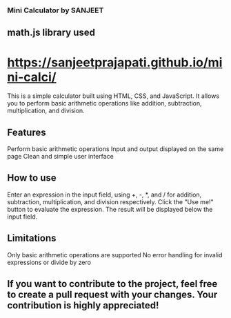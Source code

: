 ### Mini Calculator by SANJEET
## math.js library used

# https://sanjeetprajapati.github.io/mini-calci/

This is a simple calculator built using HTML, CSS, and JavaScript. It allows you to perform basic arithmetic operations like addition, subtraction, multiplication, and division.


## Features

Perform basic arithmetic operations
Input and output displayed on the same page
Clean and simple user interface


## How to use

Enter an expression in the input field, using +, -, *, and / for addition, subtraction, multiplication, and division respectively.
Click the "Use me!" button to evaluate the expression.
The result will be displayed below the input field.


## Limitations

Only basic arithmetic operations are supported
No error handling for invalid expressions or divide by zero


## If you want to contribute to the project, feel free to create a pull request with your changes. Your contribution is highly appreciated!
